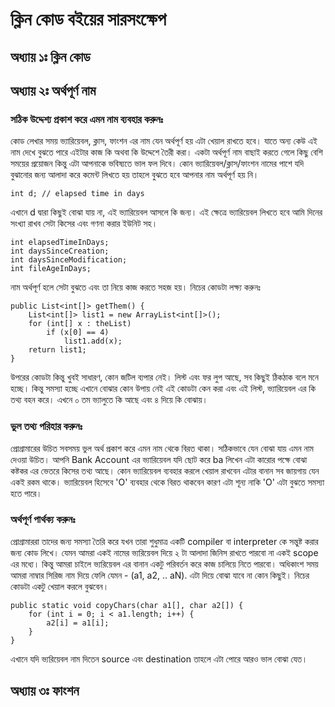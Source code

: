 # ক্লিন কোড বইয়ের সারসংক্ষেপ

## অধ্যায় ১ঃ ক্লিন কোড

## অধ্যায় ২ঃ অর্থপূর্ণ নাম

### সঠিক উদ্দেশ্য প্রকাশ করে এমন নাম ব্যবহার করুনঃ
কোড লেখার সময় ভ্যারিয়েবল, ক্লাস, ফাংশন এর নাম যেন অর্থপূর্ণ হয় এটা খেয়াল রাখতে হবে। যাতে অন্য কেউ এই নাম দেখে বুঝতে পারে এইটার কাজ কি অথবা কি উদ্দেশে তৈরী করা। একটা অর্থপূর্ণ নাম বাছাই করতে গেলে কিছু বেশি সময়ের প্রয়োজন কিন্তু এটা আপনাকে ভবিষ্যতে ভাল ফল দিবে। 
কোন ভ্যারিয়েবল/ক্লাস/ফাংশন নামের পাশে যদি বুঝানোর জন্য আলাদা করে কমেন্ট লিখতে হয় তাহলে বুঝতে হবে আপনার নাম অর্থপূর্ণ হয় নি। 
```
int d; // elapsed time in days
```
এখানে d দ্বারা কিছুই বোঝা যায় না, এই ভ্যারিয়েবল আসলে কি জন্য। এই ক্ষেত্রে ভ্যারিয়েবল লিখতে হবে আমি দিনের সংখ্যা রাখব সেটা কিসের এবং গণনা করার ইউনিট সহ। 
```
int elapsedTimeInDays;
int daysSinceCreation;
int daysSinceModification;
int fileAgeInDays;
```
নাম অর্থপূর্ণ হলে সেটা বুঝতে এবং তা নিয়ে কাজ করতে সহজ হয়। নিচের কোডটা লক্ষ্য করুনঃ  
```
public List<int[]> getThem() {
    List<int[]> list1 = new ArrayList<int[]>();
    for (int[] x : theList)
        if (x[0] == 4)
            list1.add(x);
    return list1;
}
```
উপরের কোডটা কিন্তু খুবই সাধারণ, কোন জটিল ব্যপার নেই। লিস্ট এবং ফর লুপ আছে, সব কিছুই ঠিকঠাক বলে মনে হচ্ছে। কিন্তু সমস্যা হচ্ছে এখানে বোঝার কোন উপায় নেই এই কোডটা কেন করা এবং এই লিস্ট, ভ্যারিয়েবল এর কি তথ্য বহন করে। এখনে ০ তম ভ্যালুতে কি আছে এবং ৪ দিয়ে কি বোঝায়। 

### ভুল তথ্য পরিহার করুনঃ
প্রোগ্রামারের উচিত সবসময় ভুল অর্থ প্রকাশ করে এমন নাম থেকে বিরত থাকা। সঠিকভাবে যেন বোঝা যায় এমন নাম দেওয়া উচিত। আপনি Bank Account এর ভ্যারিয়েবল যদি ছোট করে ba লিখেন এটা কারোর পক্ষে বোঝা কষ্টকর এর ভেতরে কিসের তথ্য আছে। কোন ভ্যারিয়েবল ব্যবহার করলে খেয়াল রাখবেন এটার বানান সব জায়গায় যেন একই রকম থাকে। ভ্যারিয়েবল হিসেবে 'O' ব্যবহার থেকে বিরত থাকবেন কারণ এটা শূন্য নাকি 'O' এটা বুঝতে সমস্যা হতে পারে। 

### অর্থপূর্ণ পার্থক্য করুনঃ
প্রোগ্রামাররা তাদের জন্য সমস্যা তৈরি করে যখন তারা শুধুমাত্র একটি compiler বা interpreter কে  সন্তুষ্ট করার জন্য কোড লিখে। যেমন আমরা একই নামের ভ্যরিয়েবল দিয়ে ২ টা আলাদা জিনিস রাখতে পারবো না একই scope এর মধ্যে। কিন্তু আমরা চাইলে ভ্যরিয়েবল এর বানান একটু পরিবর্তন করে কাজ চালিয়ে নিতে পারবো। অধিকাংশ সময় আমরা নাম্বার সিরিজ নাম দিয়ে ফেলি যেমন - (a1, a2, .. aN). এটা দিয়ে বোঝা যাবে না কোন কিছুই। নিচের কোডটা একটু খেয়াল করলে বুঝবেন। 
```
public static void copyChars(char a1[], char a2[]) {
    for (int i = 0; i < a1.length; i++) {
        a2[i] = a1[i];
    }
}
```
এখানে যদি ভ্যরিয়েবল নাম দিতেন source এবং destination তাহলে এটা পোরে আরও ভাল বোঝা যেত।  

## অধ্যায় ৩ঃ ফাংশন 
